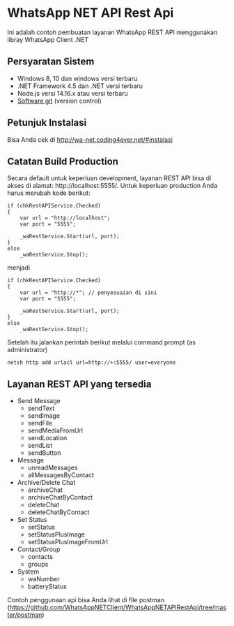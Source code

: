 # WhatsApp NET API Rest Api

Ini adalah contoh pembuatan layanan WhatsApp REST API menggunakan libray WhatsApp Client .NET

## Persyaratan Sistem

* Windows 8, 10 dan windows versi terbaru
* .NET Framework 4.5 dan .NET versi terbaru
* Node.js versi 14.16.x atau versi terbaru
* [Software git](https://git-scm.com/downloads) (version control)

## Petunjuk Instalasi

Bisa Anda cek di http://wa-net.coding4ever.net/#instalasi

## Catatan Build Production

Secara default untuk keperluan development, layanan REST API bisa di akses di alamat: http://localhost:5555/. Untuk keperluan production Anda harus merubah kode berikut:

```
if (chkRestAPIService.Checked)
{
    var url = "http://localhost";
    var port = "5555";

    _waRestService.Start(url, port);
}
else
    _waRestService.Stop();
```

menjadi

```
if (chkRestAPIService.Checked)
{
    var url = "http://*"; // penyesuaian di sini
    var port = "5555";

    _waRestService.Start(url, port);
}
else
    _waRestService.Stop();
```

Setelah itu jalankan perintah berikut melalui command prompt (as administrator)

`netsh http add urlacl url=http://+:5555/ user=everyone`

## Layanan REST API yang tersedia

* Send Message
  - sendText
  - sendImage
  - sendFile
  - sendMediaFromUrl
  - sendLocation
  - sendList
  - sendButton
* Message
  - unreadMessages
  - allMessagesByContact
* Archive/Delete Chat
  - archiveChat
  - archiveChatByContact
  - deleteChat
  - deleteChatByContact
* Set Status
  - setStatus
  - setStatusPlusImage
  - setStatusPlusImageFromUrl
* Contact/Group
  - contacts
  - groups
* System
  - waNumber
  - batteryStatus
  
Contoh penggunaan api bisa Anda lihat di file postman (https://github.com/WhatsAppNETClient/WhatsAppNETAPIRestApi/tree/master/postman)